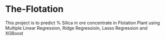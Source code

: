 # The-Flotation
This project is to predict % Silica in ore concentrate in Flotation Plant using Multiple Linear Regression, Ridge Regressioin, Lasso Regression and XGBoost

